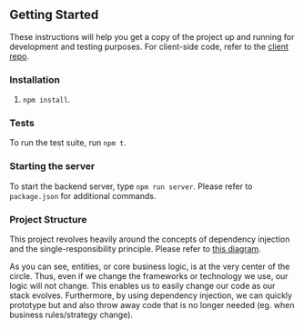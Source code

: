 ## Getting Started

These instructions will help you get a copy of the project up and running for development and testing purposes. For client-side code, refer to the [client repo](https://github.com/edshen17/music-trackr-client).

### Installation
1. `npm install`.

### Tests
To run the test suite, run `npm t`.

### Starting the server
To start the backend server, type `npm run server`. Please refer to `package.json` for additional commands.

### Project Structure
This project revolves heavily around the concepts of dependency injection and the single-responsibility principle. Please refer to [this diagram](https://blog.cleancoder.com/uncle-bob/images/2012-08-13-the-clean-architecture/CleanArchitecture.jpg).

As you can see, entities, or core business logic, is at the very center of the circle. Thus, even if we change the frameworks or technology we use, our logic will not change. This enables us to easily change our code as our stack evolves. Furthermore, by using dependency injection, we can quickly prototype but and also throw away code that is no longer needed (eg. when business rules/strategy change).